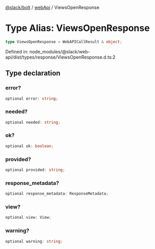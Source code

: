 [@slack/bolt](../../../../index.md) / [webApi](../index.md) / ViewsOpenResponse

# Type Alias: ViewsOpenResponse

```ts
type ViewsOpenResponse = WebAPICallResult & object;
```

Defined in: node\_modules/@slack/web-api/dist/types/response/ViewsOpenResponse.d.ts:2

## Type declaration

### error?

```ts
optional error: string;
```

### needed?

```ts
optional needed: string;
```

### ok?

```ts
optional ok: boolean;
```

### provided?

```ts
optional provided: string;
```

### response\_metadata?

```ts
optional response_metadata: ResponseMetadata;
```

### view?

```ts
optional view: View;
```

### warning?

```ts
optional warning: string;
```
